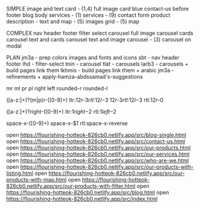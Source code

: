SIMPLE
image and text
card - (1,4)
  full image card
blue contact-us before footer
blog body
services - (1)
services - (9)
contact form
product description - text and map - (5)
images grid - (5)
map

COMPLEX
nav
header
footer
filter select
carousel
  full image carousel
  cards carousel
  text and cards carousel
  text and image carousel - (3)
  carousel on modal

PLAN
jm3a - prep
  colors
  images and fonts and icons
sbt - nav header footer
lhd - filter-select
tnin - carousel
tlat - carousels
larb3 - carousels + build pages link them
lkhmis - build pages link them + arabic
jm3a - refinements + apply-hamza-abdssamad's-suggestions



mr
ml
pr
pl
right
left
rounded-r
rounded-l

([a-z:]+)?(m|p)r-([0-9]+)
ltr:$1$2r-$3 rtl:$1$2l-$3
$1$2r-$3 rtl:$1$2l-$3 rtl:$1$2r-0

([a-z:]+)?right-([0-9]+)
ltr:$1right-$2 rtl:$1left-$2

space-x-([0-9]+)
space-x-$1 rtl:space-x-reverse



open https://flourishing-hotteok-826cb0.netlify.app/src/blog-single.html
open https://flourishing-hotteok-826cb0.netlify.app/src/contact-us.html
open https://flourishing-hotteok-826cb0.netlify.app/src/our-products.html
open https://flourishing-hotteok-826cb0.netlify.app/src/our-services.html
open https://flourishing-hotteok-826cb0.netlify.app/src/who-are-we.html
open https://flourishing-hotteok-826cb0.netlify.app/src/our-products-with-listing.html
open https://flourishing-hotteok-826cb0.netlify.app/src/our-products-with-map.html
open https://flourishing-hotteok-826cb0.netlify.app/src/our-products-with-filter.html
open https://flourishing-hotteok-826cb0.netlify.app/src/blog.html
open https://flourishing-hotteok-826cb0.netlify.app/src/index.html